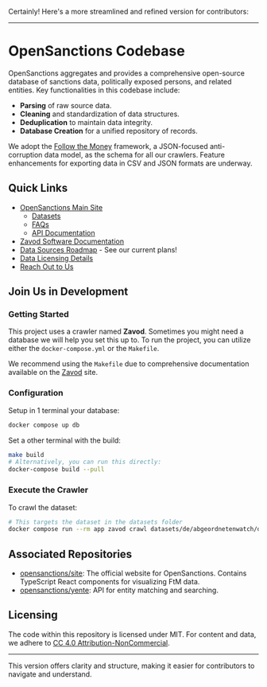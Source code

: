 Certainly! Here's a more streamlined and refined version for contributors:

---

# OpenSanctions Codebase

OpenSanctions aggregates and provides a comprehensive open-source database of sanctions data, politically exposed persons, and related entities. Key functionalities in this codebase include:
- **Parsing** of raw source data.
- **Cleaning** and standardization of data structures.
- **Deduplication** to maintain data integrity.
- **Database Creation** for a unified repository of records.

We adopt the [Follow the Money](https://www.followthemoney.tech) framework, a JSON-focused anti-corruption data model, as the schema for all our crawlers. Feature enhancements for exporting data in CSV and JSON formats are underway.

## Quick Links
* [OpenSanctions Main Site](https://www.opensanctions.org/)
    * [Datasets](https://www.opensanctions.org/datasets/)
    * [FAQs](https://www.opensanctions.org/docs/faq/)
    * [API Documentation](https://www.opensanctions.org/api/)
* [Zavod Software Documentation](https://zavod.opensanctions.org/)
* [Data Sources Roadmap](https://bit.ly/osa-sources) - See our current plans!
* [Data Licensing Details](https://www.opensanctions.org/licensing/)
* [Reach Out to Us](https://www.opensanctions.org/contact/)

## Join Us in Development

### Getting Started

This project uses a crawler named **Zavod**. Sometimes you might need a database we will help you set this up to. To run the project, you can utilize either the `docker-compose.yml` or the `Makefile`.

We recommend using the `Makefile` due to comprehensive documentation available on the [Zavod](https://zavod.opensanctions.org/) site.

### Configuration

Setup in 1 terminal your database:

```bash
docker compose up db
```

Set a other terminal with the build:
```bash
make build
# Alternatively, you can run this directly:
docker-compose build --pull
```

### Execute the Crawler

To crawl the dataset:
```bash
# This targets the dataset in the datasets folder
docker compose run --rm app zavod crawl datasets/de/abgeordnetenwatch/de_abgeordnetenwatch.yml
```

## Associated Repositories

- [opensanctions/site](https://github.com/opensanctions/site): The official website for OpenSanctions. Contains TypeScript React components for visualizing FtM data.
- [opensanctions/yente](https://github.com/opensanctions/yente): API for entity matching and searching.

## Licensing

The code within this repository is licensed under MIT. For content and data, we adhere to [CC 4.0 Attribution-NonCommercial](https://www.opensanctions.org/licensing/).

---

This version offers clarity and structure, making it easier for contributors to navigate and understand.
